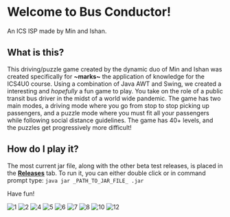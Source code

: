 # Welcome to Bus Conductor!
An ICS ISP made by Min and Ishan.

## What is this?
This driving/puzzle game created by the dynamic duo of Min and Ishan was created specifically for **~marks~** the application of knowledge for the ICS4U0 course. Using a combination of Java AWT and Swing, we created a interesting and *hopefully* a fun game to play. You take on the role of a public transit bus driver in the midst of a world wide pandemic. The game has two main modes, a driving mode where you go from stop to stop picking up passengers, and a puzzle mode where you must fit all your passengers while following social distance guidelines. The game has 40+ levels, and the puzzles get progressively more difficult!

## How do I play it?
The most current jar file, along with the other beta test releases, is placed in the [**Releases**](https://github.com/MuteMini/ICS4U0-ISP/releases) tab. To run it, you can either double click or in command prompt type:
``` java jar _PATH_TO_JAR_FILE_ .jar ```

Have fun!

![1](https://user-images.githubusercontent.com/35640149/211724655-1e0a07fe-fac8-42a9-8c93-2bccefe48bda.jpg)
![2](https://user-images.githubusercontent.com/35640149/211724656-cd140de3-a633-4dab-abea-a26fe8fdce8a.jpg)
![4](https://user-images.githubusercontent.com/35640149/211724658-1ead08b1-2408-4c43-b268-1eb7fd6b5f77.jpg)
![5](https://user-images.githubusercontent.com/35640149/211724659-00358e16-7a86-4093-81e6-eb1deec69b4b.jpg)
![6](https://user-images.githubusercontent.com/35640149/211724661-f8650fc7-94d7-4d34-8f1f-4ce48c260ffe.jpg)
![7](https://user-images.githubusercontent.com/35640149/211724662-80aa51fd-1259-4325-adf3-f5198f155ca7.jpg)
![8](https://user-images.githubusercontent.com/35640149/211724663-58090c70-50ed-4a93-8c07-1b92de431a01.jpg)
![10](https://user-images.githubusercontent.com/35640149/211724664-2a455dc6-a3d0-4b5b-b15e-f5aba263f457.jpg)
![12](https://user-images.githubusercontent.com/35640149/211724665-4dcc7475-4424-43b2-b401-8c3734815a64.jpg)
